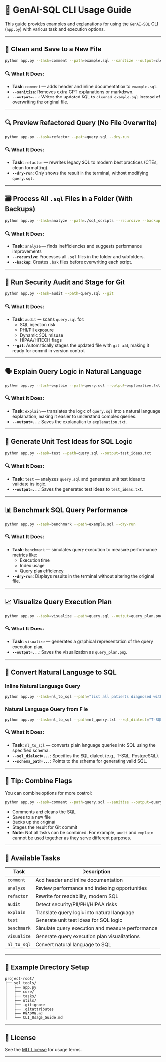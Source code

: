 # 🧪 GenAI-SQL CLI Usage Guide

This guide provides examples and explanations for using the `GenAI-SQL` CLI (`app.py`) with various task and execution options.

---

## 🧼 Clean and Save to a New File

```bash
python app.py --task=comment --path=example.sql --sanitize --output=cleaned_example.sql
```

### 🔍 What It Does:
- **Task**: `comment` — adds header and inline documentation to `example.sql`.
- **`--sanitize`**: Removes extra GPT explanations or markdown.
- **`--output=...`**: Writes the updated SQL to `cleaned_example.sql` instead of overwriting the original file.

---

## 🔍 Preview Refactored Query (No File Overwrite)

```bash
python app.py --task=refactor --path=query.sql --dry-run
```

### 🔍 What It Does:
- **Task**: `refactor` — rewrites legacy SQL to modern best practices (CTEs, clean formatting).
- **`--dry-run`**: Only shows the result in the terminal, without modifying `query.sql`.

---

## 🗃️ Process All `.sql` Files in a Folder (With Backups)

```bash
python app.py --task=analyze --path=./sql_scripts --recursive --backup
```

### 🔍 What It Does:
- **Task**: `analyze` — finds inefficiencies and suggests performance improvements.
- **`--recursive`**: Processes all `.sql` files in the folder and subfolders.
- **`--backup`**: Creates `.bak` files before overwriting each script.

---

## 🔐 Run Security Audit and Stage for Git

```bash
python app.py --task=audit --path=query.sql --git
```

### 🔍 What It Does:
- **Task**: `audit` — scans `query.sql` for:
  - SQL injection risk
  - PHI/PII exposure
  - Dynamic SQL misuse
  - HIPAA/HITECH flags
- **`--git`**: Automatically stages the updated file with `git add`, making it ready for commit in version control.

---

## 🗣️ Explain Query Logic in Natural Language

```bash
python app.py --task=explain --path=query.sql --output=explanation.txt
```

### 🔍 What It Does:
- **Task**: `explain` — translates the logic of `query.sql` into a natural language explanation, making it easier to understand complex queries.
- **`--output=...`**: Saves the explanation to `explanation.txt`.

---

## 🧪 Generate Unit Test Ideas for SQL Logic

```bash
python app.py --task=test --path=query.sql --output=test_ideas.txt
```

### 🔍 What It Does:
- **Task**: `test` — analyzes `query.sql` and generates unit test ideas to validate its logic.
- **`--output=...`**: Saves the generated test ideas to `test_ideas.txt`.

---

## 📊 Benchmark SQL Query Performance

```bash
python app.py --task=benchmark --path=example.sql --dry-run
```

### 🔍 What It Does:
- **Task**: `benchmark` — simulates query execution to measure performance metrics like:
  - Execution time
  - Index usage
  - Query plan efficiency
- **`--dry-run`**: Displays results in the terminal without altering the original file.

---

## 📈 Visualize Query Execution Plan

```bash
python app.py --task=visualize --path=query.sql --output=query_plan.png
```

### 🔍 What It Does:
- **Task**: `visualize` — generates a graphical representation of the query execution plan.
- **`--output=...`**: Saves the visualization as `query_plan.png`.

---

## 🚀 Convert Natural Language to SQL

### Inline Natural Language Query

```bash
python app.py --task=nl_to_sql --path="list all patients diagnosed with diabetes last month" --sql_dialect="PostgreSQL" --schema_path="schema.json" --dry-run
```

### Natural Language Query from File

```bash
python app.py --task=nl_to_sql --path=nl_query.txt --sql_dialect="T-SQL" --schema_path="schema/HealthClaimsDW.json" --output=generated_query.sql
```

### 🔍 What It Does:
- **Task**: `nl_to_sql` — converts plain language queries into SQL using the specified schema.
- **`--sql_dialect=...`**: Specifies the SQL dialect (e.g., T-SQL, PostgreSQL).
- **`--schema_path=...`**: Points to the schema for generating valid SQL.

---

## 🧠 Tip: Combine Flags

You can combine options for more control:

```bash
python app.py --task=comment --path=query.sql --sanitize --output=query_commented.sql --backup --git
```

- Comments and cleans the SQL
- Saves to a new file
- Backs up the original
- Stages the result for Git commit
- **Note**: Not all tasks can be combined. For example, `audit` and `explain` cannot be used together as they serve different purposes.

---

## 🔧 Available Tasks

| Task       | Description                                  |
|------------|----------------------------------------------|
| `comment`  | Add header and inline documentation          |
| `analyze`  | Review performance and indexing opportunities|
| `refactor` | Rewrite for readability, modern SQL          |
| `audit`    | Detect security/PII/PHI/HIPAA risks          |
| `explain`  | Translate query logic into natural language  |
| `test`     | Generate unit test ideas for SQL logic       |
| `benchmark`| Simulate query execution and measure performance|
| `visualize`| Generate query execution plan visualizations |
| `nl_to_sql`| Convert natural language to SQL              |

---

## 📂 Example Directory Setup

```
project-root/
├── sql_tools/
│   ├── app.py
│   ├── core/
│   ├── tasks/
│   ├── utils/
│   ├── .gitignore
│   ├── .gitattributes
│   ├── README.md
│   └── CLI_Usage_Guide.md
```

---

## 📄 License

See the [MIT License](./LICENSE) for usage terms.

---